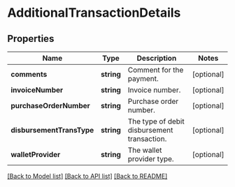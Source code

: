 # AdditionalTransactionDetails

## Properties
Name | Type | Description | Notes
------------ | ------------- | ------------- | -------------
**comments** | **string** | Comment for the payment. | [optional] 
**invoiceNumber** | **string** | Invoice number. | [optional] 
**purchaseOrderNumber** | **string** | Purchase order number. | [optional] 
**disbursementTransType** | **string** | The type of debit disbursement transaction. | [optional] 
**walletProvider** | **string** | The wallet provider type. | [optional] 

[[Back to Model list]](../README.md#documentation-for-models) [[Back to API list]](../README.md#documentation-for-api-endpoints) [[Back to README]](../README.md)


